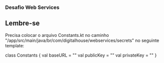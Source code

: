 ### Desafio Web Services

## Lembre-se

Precisa colocar o arquivo Constants.kt no caminho "/app/src/main/java/br/com/digitalhouse/webservices/secrets" no seguinte template: 

class Constants {
    val baseURL = "<your base url from marvel>"
    val publicKey = "<your public key from marvel>"
    val privateKey = "<your private key from marvel>"
}